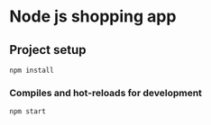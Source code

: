 # Node js shopping app

## Project setup
```
npm install
```

### Compiles and hot-reloads for development
```
npm start
```

